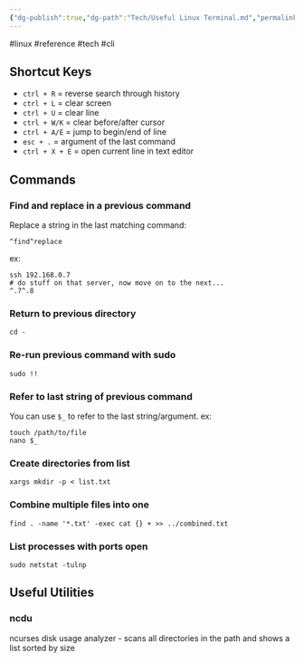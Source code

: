 ```yaml
---
{"dg-publish":true,"dg-path":"Tech/Useful Linux Terminal.md","permalink":"/tech/useful-linux-terminal/"}
---
```


#linux #reference #tech #cli
## Shortcut Keys
* `ctrl + R` = reverse search through history
* `ctrl + L` = clear screen
* `ctrl + U` = clear line
* `ctrl + W/K` = clear before/after cursor 
* `ctrl + A/E` = jump to begin/end of line
* `esc + .` = argument of the last command
* `ctrl + X + E` = open current line in text editor
## Commands
### Find and replace in a previous command
Replace a string in the last matching command:
```
^find^replace
```
ex:
```
ssh 192.168.0.7
# do stuff on that server, now move on to the next...
^.7^.8
```
### Return to previous directory
```
cd -
```
### Re-run previous command with sudo
```
sudo !!
```
### Refer to last string of previous command
You can use `$_` to refer to the last string/argument. ex:
```
touch /path/to/file
nano $_
```
### Create directories from list
```
xargs mkdir -p < list.txt
```
### Combine multiple files into one
```
find . -name '*.txt' -exec cat {} + >> ../combined.txt
```
### List processes with ports open
```
sudo netstat -tulnp
```
## Useful Utilities
### ncdu
ncurses disk usage analyzer - scans all directories in the path and shows a list sorted by size
